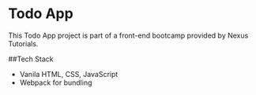 # Todo App
This Todo App project is part of a front-end bootcamp provided by Nexus Tutorials. 

##Tech Stack
- Vanila HTML, CSS, JavaScript
- Webpack for bundling

